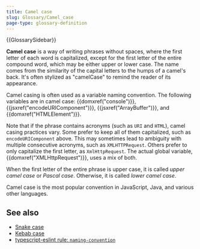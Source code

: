 ```yaml
---
title: Camel case
slug: Glossary/Camel_case
page-type: glossary-definition
---
```


{{GlossarySidebar}}

**Camel case** is a way of writing phrases without spaces, where the first letter of each word is capitalized, except for the first letter of the entire compound word, which may be either upper or lower case. The name comes from the similarity of the capital letters to the humps of a camel's back. It's often stylized as "camelCase" to remind the reader of its appearance.

Camel casing is often used as a variable naming convention. The following variables are in camel case: {{domxref("console")}}, {{jsxref("encodeURIComponent")}}, {{jsxref("ArrayBuffer")}}, and {{domxref("HTMLElement")}}.

Note that if the phrase contains acronyms (such as `URI` and `HTML`), camel casing practices vary. Some prefer to keep all of them capitalized, such as `encodeURIComponent` above. This may sometimes lead to ambiguity with multiple consecutive acronyms, such as `XMLHTTPRequest`. Others prefer to only capitalize the first letter, as `XmlHttpRequest`. The actual global variable, {{domxref("XMLHttpRequest")}}, uses a mix of both.

When the first letter of the entire phrase is upper case, it is called _upper camel case_ or _Pascal case_. Otherwise, it is called _lower camel case_.

Camel case is the most popular convention in JavaScript, Java, and various other languages.

## See also

- [Snake case](/en-US/docs/Glossary/Snake_case)
- [Kebab case](/en-US/docs/Glossary/Kebab_case)
- [typescript-eslint rule: `naming-convention`](https://typescript-eslint.io/rules/naming-convention/)
